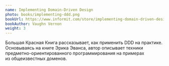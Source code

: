 ```yaml
---
name: Implementing Domain-Driven Design
photo: books/implementing-ddd.png
bookUrl: https://www.informit.com/store/implementing-domain-driven-design-9780133039894
bookAuthor: Vaughn Vernon
weight: 3
---
```


Большая Красная Книга рассказывает, как применить DDD&nbsp;на практике. Основываясь на&nbsp;книге
Эрика Эванса, автор описывает техники предметно-ориентированного программирования на&nbsp;примерах
из&nbsp;общеизвестных доменов.
